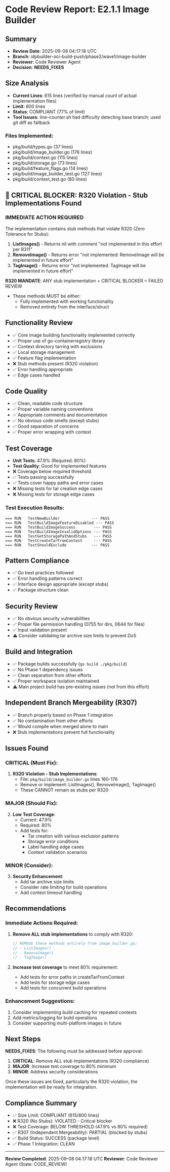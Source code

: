 # Code Review Report: E2.1.1 Image Builder

## Summary
- **Review Date**: 2025-09-08 04:17:18 UTC
- **Branch**: idpbuilder-oci-build-push/phase2/wave1/image-builder
- **Reviewer**: Code Reviewer Agent
- **Decision**: **NEEDS_FIXES**

## Size Analysis
- **Current Lines**: 615 lines (verified by manual count of actual implementation files)
- **Limit**: 800 lines
- **Status**: COMPLIANT (77% of limit)
- **Tool Issues**: line-counter.sh had difficulty detecting base branch; used git diff as fallback

### Files Implemented:
- pkg/build/types.go (37 lines)
- pkg/build/image_builder.go (176 lines)
- pkg/build/context.go (115 lines)
- pkg/build/storage.go (73 lines)
- pkg/build/feature_flags.go (14 lines)
- pkg/build/image_builder_test.go (127 lines)
- pkg/build/context_test.go (80 lines)

## 🔴 CRITICAL BLOCKER: R320 Violation - Stub Implementations Found

### **IMMEDIATE ACTION REQUIRED**
The implementation contains stub methods that violate R320 (Zero Tolerance for Stubs):

1. **ListImages()** - Returns nil with comment "not implemented in this effort per R311"
2. **RemoveImage()** - Returns error "not implemented: RemoveImage will be implemented in future effort"
3. **TagImage()** - Returns error "not implemented: TagImage will be implemented in future effort"

**R320 MANDATE**: ANY stub implementation = CRITICAL BLOCKER = FAILED REVIEW
- These methods MUST be either:
  - Fully implemented with working functionality
  - Removed entirely from the interface/struct

## Functionality Review
- ✅ Core image building functionality implemented correctly
- ✅ Proper use of go-containerregistry library
- ✅ Context directory tarring with exclusions
- ✅ Local storage management
- ✅ Feature flag implementation
- ❌ Stub methods present (R320 violation)
- ✅ Error handling appropriate
- ✅ Edge cases handled

## Code Quality
- ✅ Clean, readable code structure
- ✅ Proper variable naming conventions
- ✅ Appropriate comments and documentation
- ✅ No obvious code smells (except stubs)
- ✅ Good separation of concerns
- ✅ Proper error wrapping with context

## Test Coverage
- **Unit Tests**: 47.9% (Required: 80%)
- **Test Quality**: Good for implemented features
- ❌ Coverage below required threshold
- ✅ Tests passing successfully
- ✅ Tests cover happy paths and error cases
- ❌ Missing tests for tar creation edge cases
- ❌ Missing tests for storage edge cases

### Test Execution Results:
```
=== RUN   TestNewBuilder              --- PASS
=== RUN   TestBuildImageFeatureDisabled --- PASS
=== RUN   TestBuildImageSuccess        --- PASS
=== RUN   TestBuildImageInvalidOptions --- PASS
=== RUN   TestGetStoragePathAndStubs   --- PASS
=== RUN   TestCreateTarFromContext     --- PASS
=== RUN   TestShouldExclude           --- PASS
```

## Pattern Compliance
- ✅ Go best practices followed
- ✅ Error handling patterns correct
- ✅ Interface design appropriate (except stubs)
- ✅ Package structure clean

## Security Review
- ✅ No obvious security vulnerabilities
- ✅ Proper file permission handling (0755 for dirs, 0644 for files)
- ✅ Input validation present
- ⚠️ Consider validating tar archive size limits to prevent DoS

## Build and Integration
- ✅ Package builds successfully (`go build ./pkg/build`)
- ✅ No Phase 1 dependency issues
- ✅ Clean separation from other efforts
- ✅ Proper workspace isolation maintained
- ⚠️ Main project build has pre-existing issues (not from this effort)

## Independent Branch Mergeability (R307)
- ✅ Branch properly based on Phase 1 integration
- ✅ No contamination from other efforts
- ✅ Would compile when merged alone to main
- ❌ Stub implementations prevent full functionality

## Issues Found

### CRITICAL (Must Fix):
1. **R320 Violation - Stub Implementations**:
   - File: `pkg/build/image_builder.go` lines 160-176
   - Remove or implement: ListImages(), RemoveImage(), TagImage()
   - These CANNOT remain as stubs per R320

### MAJOR (Should Fix):
2. **Low Test Coverage**:
   - Current: 47.9%
   - Required: 80%
   - Add tests for:
     - Tar creation with various exclusion patterns
     - Storage error conditions
     - Label handling edge cases
     - Context validation scenarios

### MINOR (Consider):
3. **Security Enhancement**:
   - Add tar archive size limits
   - Consider rate limiting for build operations
   - Add context timeout handling

## Recommendations

### Immediate Actions Required:
1. **Remove ALL stub implementations** to comply with R320:
   ```go
   // REMOVE these methods entirely from image_builder.go:
   // - ListImages() 
   // - RemoveImage()
   // - TagImage()
   ```

2. **Increase test coverage** to meet 80% requirement:
   - Add tests for error paths in createTarFromContext
   - Add tests for storage edge cases
   - Add tests for concurrent build operations

### Enhancement Suggestions:
1. Consider implementing build caching for repeated contexts
2. Add metrics/logging for build operations
3. Consider supporting multi-platform images in future

## Next Steps
**NEEDS_FIXES**: The following must be addressed before approval:

1. **CRITICAL**: Remove ALL stub implementations (R320 compliance)
2. **MAJOR**: Increase test coverage to 80% minimum
3. **MINOR**: Address security considerations

Once these issues are fixed, particularly the R320 violation, the implementation will be ready for integration.

## Compliance Summary
- ✅ Size Limit: COMPLIANT (615/800 lines)
- ❌ R320 (No Stubs): VIOLATED - Critical blocker
- ❌ Test Coverage: BELOW THRESHOLD (47.9% vs 80% required)
- ✅ R307 (Independent Mergeability): PARTIAL (blocked by stubs)
- ✅ Build Status: SUCCESS (package level)
- ✅ Phase 1 Integration: CLEAN

---
**Review Completed**: 2025-09-08 04:17:18 UTC
**Reviewer**: Code Reviewer Agent (State: CODE_REVIEW)